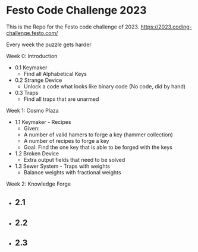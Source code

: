 # Festo Code Challenge 2023

This is the Repo for the Festo code challenge of 2023. https://2023.coding-challenge.festo.com/

Every week the puzzle gets harder

Week 0: Introduction
- 0.1 Keymaker
  - Find all Alphabetical Keys
- 0.2 Strange Device
  - Unlock a code what looks like binary code (No code, did by hand)
- 0.3 Traps
  - Find all traps that are unarmed

Week 1: Cosmo Plaza
- 1.1 Keymaker - Recipes
    - Given: 
     - A number of valid hamers to forge a key (hammer collection)
     - A number of recipes to forge a key
    - Goal: Find the one key that is able to be forged with the keys
- 1.2 Broken Device
    - Extra output fields that need to be solved
- 1.3 Sewer System - Traps with weights
    - Balance weights with fractional weights


Week 2: Knowledge Forge
- 2.1
    - 

- 2.2
    - 

- 2.3
    -